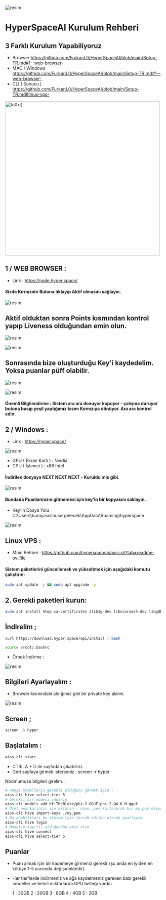 ![resim](https://github.com/user-attachments/assets/26646db3-b278-453d-9910-cfab1619b1e7)


# HyperSpaceAI Kurulum Rehberi 

## 3 Farklı Kurulum Yapabiliyoruz 

- Browser https://github.com/FurkanL0/HyperSpaceAI/blob/main/Setup-TR.md#1--web-browser-
- MAC / Windows https://github.com/FurkanL0/HyperSpaceAI/blob/main/Setup-TR.md#1--web-browser-
- CLI ( Sunucu ) https://github.com/FurkanL0/HyperSpaceAI/blob/main/Setup-TR.md#linux-vps-

<img src="https://github.com/user-attachments/assets/bf91e6b6-e379-4684-b11b-84106c0f2e98" alt="to0x:)" width="500">

## 1 / WEB BROWSER :

- Link : https://node.hyper.space/

#### Sizde Kırmızıdır Butona tıklayıp Aktif olmasını sağlayın.

![resim](https://github.com/user-attachments/assets/0e6c54d2-948f-4ef7-b875-999d2a7cd9b7)

## Aktif olduktan sonra Points kısmından kontrol yapıp Liveness olduğundan emin olun.

![resim](https://github.com/user-attachments/assets/af031538-ec03-4444-8ef5-5d76d06487ff)


![resim](https://github.com/user-attachments/assets/ced0b28d-28ec-438f-9db2-e8675826b39c)


## Sonrasında bize oluşturduğu Key'i kaydedelim. Yoksa puanlar püff olabilir.

![resim](https://github.com/user-attachments/assets/496adc93-aff6-4bc5-bb35-66971a550592)

![resim](https://github.com/user-attachments/assets/4a0cfae8-d9e2-4739-8fd9-f4f71bf42255)

#### Önemli Bilgilendirme : Sistem ara ara donuyor kopuyor - çalışma duruyor butona basıp yeşil yaptığımız kısım Kırmızıya dönüyor. Ara ara kontrol edin.


## 2 / Windows :

- Link : https://hyper.space/

![resim](https://github.com/user-attachments/assets/32f93027-4da1-4b66-8252-017e414694d6)

- GPU ( Ekran Kartı ) : Nvidia
- CPU ( İşlemci ) : x86 Intel

#### İndirilen dosyaya NEXT NEXT NEXT - Kuruldu mis gibi.

![resim](https://github.com/user-attachments/assets/645320e7-4ee9-4578-802f-4983e727cf2f)

#### Bundada Puanlarınızın gitmemesi için key'in bir kopyasını saklayın. 

- Key'in Dosya Yolu C:\Users\burayasizinusergelecek\AppData\Roaming\hyperspace

![resim](https://github.com/user-attachments/assets/e1c1cc6e-f432-4b7d-98b7-c080d27cc7a2)



## Linux VPS : 

- Main Rehber : https://github.com/hyperspaceai/aios-cli?tab=readme-ov-file

#### Sistem paketlerini güncellemek ve yükseltmek için aşağıdaki komutu çalıştırın:

```bash
sudo apt update -y && sudo apt upgrade -y
```
## 2. Gerekli paketleri kurun:

```bash
sudo apt install htop ca-certificates zlib1g-dev libncurses5-dev libgdbm-dev libnss3-dev tmux iptables curl nvme-cli git wget make jq libleveldb-dev build-essential pkg-config ncdu tar clang bsdmainutils lsb-release libssl-dev libreadline-dev libffi-dev jq gcc screen unzip lz4 -y
```

## İndirelim ; 

```bash
curl https://download.hyper.space/api/install | bash

source /root/.bashrc
```

- Örnek İndirme : 

![resim](https://github.com/user-attachments/assets/998ec182-9893-4153-bae3-3a446fa6a298)


## Bilgileri Ayarlayalım  : 

- Browser kısmındaki aldığımız gibi bir private key alalım. 

![resim](https://github.com/user-attachments/assets/0a975077-26f0-4bd1-8ed6-5930d74d3de2)


## Screen ; 

```bash
screen -S hyper
```

## Başlatalım : 

```bash
aios-cli start
```
 
- CTRL A + D ile sayfadan çıkabiliriz. 
- Geri sayfaya girmek isterseniz : screen -r  hyper

Node'umuza bilgileri girelim. : 

```bash
# Hangi modellerin gerekli olduğunu görmek için : 
aios-cli hive select-tier 5
# Gerekli bir modeli indirin
aios-cli models add hf:TheBloke/phi-2-GGUF:phi-2.Q4_K_M.gguf
# Özel anahtarınızı içe aktarın - nano .pem kullanarak bir my.pem dosyası oluşturun ve bir özel anahtar girin (Tarayıcı sürümünden bir özel anahtar alabilirsiniz)
aios-cli hive import-keys ./my.pem
# Bu anahtarları bu oturum için tercih edilen olarak ayarlayın
aios-cli hive login
# Modelin kayıtlı olduğundan emin olun
aios-cli hive connect
aios-cli hive select-tier 5
```

## Puanlar

- Puan almak için bir kademeye girmeniz gerekir (şu anda en iyiden en kötüye 1-5 arasında değişmektedir).

- Her tier'lerde indirmeniz ve ağa kaydetmeniz gereken bazı gerekli modeller ve belirli miktarlarda GPU belleği vardır:

    1 : 30GB
    2 : 20GB
    3 : 8GB
    4 : 4GB
    5 : 2GB



